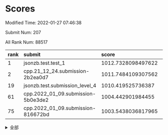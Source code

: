 # Scores

Modified Time: 2022-01-27 07:46:38

Submit Num: 207

All Rank Num: 88517

| rank |               submit               |       score        |       sigma        | pk_num |
| :--- | :--------------------------------- | :----------------- | :----------------- | :----- |
| 1    | jsonzb.test.test_1                 | 1012.7328098497622 | 0.7882155617331896 | 1711   |
| 2    | cpp.21_12_24.submission-2b2ea0d7   | 1011.7484109307562 | 0.8154331287206953 | 1706   |
| 19   | jsonzb.test.submission_level_4     | 1010.419525736387  | 0.7576195261109633 | 1711   |
| 61   | cpp.2022_01_09.submission-5b0e3de2 | 1004.442901984455  | 0.7102727987240599 | 1710   |
| 75   | cpp.2022_01_09.submission-816672bd | 1003.5438036817965 | 0.7121990358445536 | 1714   |


<details>
<summary>全部</summary>

| rank |                 submit                 |       score        |       sigma        | pk_num |
| :--- | :------------------------------------- | :----------------- | :----------------- | :----- |
| 1    | jsonzb.test.test_1                     | 1012.7328098497622 | 0.7882155617331896 | 1711   |
| 2    | cpp.21_12_24.submission-2b2ea0d7       | 1011.7484109307562 | 0.8154331287206953 | 1706   |
| 3    | gobigger.level_3.submission_level_3_43 | 1011.4564009100462 | 0.7905819568913582 | 1705   |
| 4    | gobigger.level_3.submission_level_3_29 | 1011.4483413597042 | 0.7545081638225603 | 1711   |
| 5    | gobigger.level_3.submission_level_3_42 | 1011.3079568017506 | 0.7843768748509992 | 1710   |
| 6    | gobigger.level_3.submission_level_3_44 | 1011.1662177816552 | 0.7853683302878706 | 1712   |
| 7    | gobigger.level_3.submission_level_3_31 | 1011.1040589107876 | 0.7432765726281131 | 1712   |
| 8    | gobigger.level_3.submission_level_3_27 | 1010.9983309611745 | 0.7567937814294983 | 1706   |
| 9    | gobigger.level_3.submission_level_3_6  | 1010.9832567018294 | 0.7707471536146793 | 1709   |
| 10   | gobigger.level_3.submission_level_3_49 | 1010.9800220458675 | 0.7764775995099354 | 1717   |
| 11   | gobigger.level_3.submission_level_3_2  | 1010.9531192580814 | 0.7565185415202484 | 1707   |
| 12   | gobigger.level_3.submission_level_3_48 | 1010.8871503858002 | 0.7711449061413083 | 1710   |
| 13   | gobigger.level_3.submission_level_3_30 | 1010.877997044384  | 0.7623857729123652 | 1707   |
| 14   | gobigger.level_3.submission_level_3_13 | 1010.8401223541209 | 0.8025259138661213 | 1709   |
| 15   | gobigger.level_3.submission_level_3_24 | 1010.7544806863203 | 0.771696686093932  | 1710   |
| 16   | gobigger.level_3.submission_level_3_9  | 1010.7344738740628 | 0.7646926148925721 | 1704   |
| 17   | gobigger.level_3.submission_level_3_40 | 1010.5699346908908 | 0.7610842743987931 | 1710   |
| 18   | gobigger.level_3.submission_level_3_46 | 1010.4523241262078 | 0.7500977630136733 | 1708   |
| 19   | jsonzb.test.submission_level_4         | 1010.419525736387  | 0.7576195261109633 | 1711   |
| 20   | gobigger.level_3.submission_level_3_32 | 1010.3695222221182 | 0.7603455719403712 | 1714   |
| 21   | gobigger.level_3.submission_level_3_26 | 1010.3129623980024 | 0.7599145851610102 | 1709   |
| 22   | gobigger.level_3.submission_level_3_20 | 1010.312890520231  | 0.7641904901213002 | 1711   |
| 23   | gobigger.level_3.submission_level_3_0  | 1010.2909007908786 | 0.7688602716272323 | 1710   |
| 24   | gobigger.level_3.submission_level_3_11 | 1010.2776280176197 | 0.7604953893798209 | 1708   |
| 25   | gobigger.level_3.submission_level_3_38 | 1010.1909937752907 | 0.7579623064504264 | 1705   |
| 26   | gobigger.level_3.submission_level_3_28 | 1010.1796484130326 | 0.7601823792089557 | 1714   |
| 27   | gobigger.level_3.submission_level_3_39 | 1010.1149542789058 | 0.7578170313525059 | 1713   |
| 28   | gobigger.level_3.submission_level_3_33 | 1010.1122401782778 | 0.7345499385249363 | 1715   |
| 29   | gobigger.level_3.submission_level_3_41 | 1010.1110174813647 | 0.7590970034912397 | 1706   |
| 30   | gobigger.level_3.submission_level_3_21 | 1010.044160169153  | 0.7496926519940819 | 1712   |
| 31   | gobigger.level_3.submission_level_3_16 | 1010.0238475537427 | 0.7616110876155968 | 1711   |
| 32   | gobigger.level_3.submission_level_3_10 | 1010.0197998807583 | 0.7455996746764251 | 1712   |
| 33   | gobigger.level_3.submission_level_3_12 | 1009.9465826084912 | 0.7679587969868222 | 1714   |
| 34   | gobigger.level_3.submission_level_3_5  | 1009.9371638710264 | 0.72948055489276   | 1708   |
| 35   | gobigger.level_3.submission_level_3_25 | 1009.8979348586881 | 0.767485904877023  | 1709   |
| 36   | gobigger.level_3.submission_level_3_35 | 1009.8575238379319 | 0.7417485947105991 | 1710   |
| 37   | gobigger.level_3.submission_level_3_34 | 1009.6343786072206 | 0.7341349106577922 | 1712   |
| 38   | gobigger.level_3.submission_level_3_3  | 1009.5385994113268 | 0.749144193493557  | 1710   |
| 39   | gobigger.level_3.submission_level_3_7  | 1009.5267411419511 | 0.7609442619182927 | 1714   |
| 40   | gobigger.level_3.submission_level_3_14 | 1009.4519101261279 | 0.7350110252216749 | 1711   |
| 41   | gobigger.level_3.submission_level_3_18 | 1009.445127394496  | 0.7270914570794249 | 1712   |
| 42   | gobigger.level_3.submission_level_3_36 | 1009.4418647900748 | 0.7413251544760583 | 1713   |
| 43   | gobigger.level_3.submission_level_3_22 | 1009.3992818392841 | 0.7704360192344363 | 1712   |
| 44   | gobigger.level_3.submission_level_3_1  | 1009.3446032726869 | 0.7315888514415925 | 1710   |
| 45   | gobigger.level_3.submission_level_3_47 | 1009.3320725697705 | 0.735431893889232  | 1713   |
| 46   | gobigger.level_3.submission_level_3_15 | 1009.3179879182638 | 0.7329404093338295 | 1709   |
| 47   | gobigger.level_3.submission_level_3_8  | 1009.2506629379845 | 0.7444196468062478 | 1710   |
| 48   | gobigger.level_3.submission_level_3_23 | 1009.2360135492057 | 0.7629104511476325 | 1714   |
| 49   | gobigger.level_3.submission_level_3_17 | 1009.0996293646882 | 0.7456496012262729 | 1709   |
| 50   | gobigger.level_3.submission_level_3_4  | 1009.0816832284663 | 0.7563127257336777 | 1711   |
| 51   | gobigger.level_3.submission_level_3_37 | 1008.6965033552774 | 0.7345490463628773 | 1708   |
| 52   | gobigger.level_3.submission_level_3_45 | 1008.3969785483185 | 0.7463157827408499 | 1706   |
| 53   | gobigger.level_3.submission_level_3_19 | 1007.6625722033563 | 0.739561934346219  | 1711   |
| 54   | gobigger.level_1.submission_level_1_47 | 1004.7581436212971 | 0.721585397247502  | 1709   |
| 55   | gobigger.level_1.submission_level_1_16 | 1004.6563942237378 | 0.7289854887098393 | 1711   |
| 56   | gobigger.level_1.submission_level_1_40 | 1004.6352498633653 | 0.7264854074108946 | 1715   |
| 57   | gobigger.level_1.submission_level_1_23 | 1004.6274037665241 | 0.7224768386760678 | 1710   |
| 58   | gobigger.level_1.submission_level_1_30 | 1004.605347276377  | 0.7216792508821624 | 1712   |
| 59   | gobigger.level_1.submission_level_1_20 | 1004.4764300082362 | 0.7377238363531606 | 1710   |
| 60   | gobigger.level_1.submission_level_1_7  | 1004.4658472768942 | 0.7200553484817155 | 1712   |
| 61   | cpp.2022_01_09.submission-5b0e3de2     | 1004.442901984455  | 0.7102727987240599 | 1710   |
| 62   | gobigger.level_1.submission_level_1_6  | 1004.3083447407217 | 0.7110021881958014 | 1707   |
| 63   | gobigger.level_1.submission_level_1_3  | 1004.3033085478344 | 0.7121277043147893 | 1713   |
| 64   | gobigger.level_1.submission_level_1_5  | 1004.1690784996669 | 0.7134596816214827 | 1708   |
| 65   | gobigger.level_1.submission_level_1_26 | 1004.0524572647018 | 0.7273784143016149 | 1708   |
| 66   | gobigger.level_1.submission_level_1_27 | 1004.0245086177985 | 0.7199640924691777 | 1707   |
| 67   | gobigger.level_1.submission_level_1_45 | 1003.9635494870892 | 0.7285134101774535 | 1713   |
| 68   | gobigger.level_1.submission_level_1_49 | 1003.9000792792747 | 0.7142348053713783 | 1711   |
| 69   | gobigger.level_1.submission_level_1_42 | 1003.8436941837632 | 0.7175678584429194 | 1708   |
| 70   | gobigger.level_1.submission_level_1_36 | 1003.7686159932975 | 0.7175422170332586 | 1711   |
| 71   | gobigger.level_1.submission_level_1_37 | 1003.7401658222526 | 0.711941560219158  | 1711   |
| 72   | gobigger.level_1.submission_level_1_22 | 1003.7283968957253 | 0.7205593208654574 | 1711   |
| 73   | gobigger.level_1.submission_level_1_35 | 1003.6620559041438 | 0.7206671344043137 | 1711   |
| 74   | gobigger.level_1.submission_level_1_44 | 1003.5736273498603 | 0.726971026300214  | 1712   |
| 75   | cpp.2022_01_09.submission-816672bd     | 1003.5438036817965 | 0.7121990358445536 | 1714   |
| 76   | gobigger.level_1.submission_level_1_10 | 1003.5035723118219 | 0.7355812340118965 | 1710   |
| 77   | gobigger.level_1.submission_level_1_1  | 1003.3671938708501 | 0.7133410271273346 | 1715   |
| 78   | gobigger.level_1.submission_level_1_25 | 1003.3527166042305 | 0.7205673986011835 | 1711   |
| 79   | gobigger.level_1.submission_level_1_21 | 1003.3170994093132 | 0.7255312872413517 | 1708   |
| 80   | gobigger.level_1.submission_level_1_39 | 1003.3014194554546 | 0.7140374402208255 | 1718   |
| 81   | gobigger.level_1.submission_level_1_17 | 1003.1876327982321 | 0.7144264281053653 | 1710   |
| 82   | gobigger.level_1.submission_level_1_14 | 1003.1775123417693 | 0.7093848303742072 | 1709   |
| 83   | gobigger.level_1.submission_level_1_28 | 1003.1167318949879 | 0.7219862776811471 | 1712   |
| 84   | gobigger.level_1.submission_level_1_33 | 1003.1045006582052 | 0.7265515503175415 | 1714   |
| 85   | gobigger.level_1.submission_level_1_38 | 1003.0993450110059 | 0.7131314593395798 | 1705   |
| 86   | gobigger.level_1.submission_level_1_19 | 1003.002477236217  | 0.7188720694076909 | 1710   |
| 87   | gobigger.level_1.submission_level_1_32 | 1002.9994118768794 | 0.7045899657964685 | 1712   |
| 88   | gobigger.level_1.submission_level_1_24 | 1002.9426554761264 | 0.7176567120240276 | 1712   |
| 89   | gobigger.level_1.submission_level_1_34 | 1002.8909153399846 | 0.7131575357924449 | 1710   |
| 90   | gobigger.level_1.submission_level_1_18 | 1002.8439407341098 | 0.7235091807687354 | 1710   |
| 91   | gobigger.level_1.submission_level_1_12 | 1002.8064340504528 | 0.7047666755906552 | 1714   |
| 92   | gobigger.level_1.submission_level_1_13 | 1002.7859054576406 | 0.7120321104775444 | 1711   |
| 93   | gobigger.level_1.submission_level_1_46 | 1002.7465728527201 | 0.714198426810195  | 1716   |
| 94   | gobigger.level_1.submission_level_1_9  | 1002.6932560605471 | 0.7124304063777189 | 1710   |
| 95   | gobigger.level_1.submission_level_1_8  | 1002.666013066885  | 0.7091639757387337 | 1707   |
| 96   | gobigger.level_1.submission_level_1_11 | 1002.6164355556618 | 0.7145232920838329 | 1714   |
| 97   | gobigger.level_1.submission_level_1_2  | 1002.3668837621276 | 0.7125207787225414 | 1712   |
| 98   | gobigger.level_1.submission_level_1_4  | 1002.3420150936697 | 0.7145337802027195 | 1712   |
| 99   | gobigger.level_1.submission_level_1_48 | 1002.325638834685  | 0.718155583305044  | 1709   |
| 100  | gobigger.level_1.submission_level_1_41 | 1002.3157523005461 | 0.7048621036300441 | 1710   |
| 101  | gobigger.level_1.submission_level_1_29 | 1002.2577186672976 | 0.7217049473273662 | 1709   |
| 102  | gobigger.level_1.submission_level_1_43 | 1002.1147022146214 | 0.712342841483877  | 1708   |
| 103  | gobigger.level_1.submission_level_1_0  | 1001.9874911716414 | 0.7085362364752092 | 1713   |
| 104  | gobigger.level_1.submission_level_1_15 | 1001.9088243964757 | 0.7161779544813118 | 1706   |
| 105  | gobigger.level_1.submission_level_1_31 | 1000.9448515166979 | 0.7105617809317277 | 1711   |
| 106  | gobigger.random.submission_random_37   | 997.4017749072027  | 0.7096478234619472 | 1709   |
| 107  | gobigger.random.submission_random_11   | 997.2302728249159  | 0.7163233978111279 | 1706   |
| 108  | gobigger.random.submission_random_23   | 997.030227138635   | 0.6944765621547833 | 1707   |
| 109  | gobigger.random.submission_random_33   | 996.9310658963085  | 0.7154086516838115 | 1710   |
| 110  | gobigger.random.submission_random_38   | 996.8069374993655  | 0.7082833094622261 | 1710   |
| 111  | gobigger.random.submission_random_21   | 996.7508308475076  | 0.7105619439202121 | 1709   |
| 112  | gobigger.random.submission_random_30   | 996.6980900715475  | 0.6980677958083553 | 1713   |
| 113  | gobigger.random.submission_random_19   | 996.6782404646012  | 0.711391650223009  | 1711   |
| 114  | gobigger.random.submission_random_39   | 996.6481550272587  | 0.7098835788979934 | 1707   |
| 115  | gobigger.random.submission_random_29   | 996.6445769456408  | 0.7140921065340767 | 1711   |
| 116  | gobigger.random.submission_random_14   | 996.6351505084039  | 0.7186651997877858 | 1708   |
| 117  | gobigger.random.submission_random_6    | 996.5597537320666  | 0.7105477706855122 | 1712   |
| 118  | gobigger.random.submission_random_28   | 996.5065741477409  | 0.7128634322857555 | 1707   |
| 119  | gobigger.random.submission_random_40   | 996.4884625480012  | 0.7124396613584117 | 1707   |
| 120  | gobigger.random.submission_random_5    | 996.3886347105041  | 0.7155828509107863 | 1712   |
| 121  | gobigger.random.submission_random_24   | 996.2553803964123  | 0.6982605768827376 | 1710   |
| 122  | gobigger.random.submission_random_46   | 996.254074619946   | 0.7089384700311893 | 1715   |
| 123  | gobigger.random.submission_random_41   | 996.1474832847164  | 0.7154061206060327 | 1713   |
| 124  | gobigger.random.submission_random_35   | 996.0990384948044  | 0.6990899067281008 | 1712   |
| 125  | gobigger.random.submission_random_3    | 996.05314456888    | 0.7068419276947395 | 1709   |
| 126  | gobigger.random.submission_random_48   | 996.0467870439074  | 0.7082177466382369 | 1708   |
| 127  | gobigger.random.submission_random_22   | 996.0399990547036  | 0.7116147872098713 | 1717   |
| 128  | gobigger.random.submission_random_2    | 996.0300623301886  | 0.7188038095772187 | 1712   |
| 129  | gobigger.random.submission_random_4    | 996.0216040661576  | 0.7133399136041754 | 1713   |
| 130  | gobigger.random.submission_random_9    | 996.0087962005441  | 0.7264291809537354 | 1708   |
| 131  | gobigger.random.submission_random_45   | 995.9672043128982  | 0.7179725526645061 | 1716   |
| 132  | gobigger.random.submission_random_12   | 995.9091418407938  | 0.709379222917624  | 1707   |
| 133  | gobigger.random.submission_random_8    | 995.8852104230558  | 0.7089076260466393 | 1710   |
| 134  | gobigger.random.submission_random_18   | 995.8698420080823  | 0.7094869969392854 | 1711   |
| 135  | gobigger.random.submission_random_43   | 995.8163765125371  | 0.7186114992974277 | 1709   |
| 136  | gobigger.random.submission_random_42   | 995.7966209596143  | 0.6995011676568643 | 1710   |
| 137  | gobigger.random.submission_random_49   | 995.7648293387872  | 0.7051911179253775 | 1707   |
| 138  | gobigger.random.submission_random_32   | 995.6721040665864  | 0.7167767266380964 | 1710   |
| 139  | gobigger.random.submission_random_10   | 995.598199118011   | 0.7066974411299326 | 1711   |
| 140  | gobigger.random.submission_random_36   | 995.5917059753912  | 0.7108810859062695 | 1707   |
| 141  | gobigger.random.submission_random_13   | 995.589421589149   | 0.7091140397532057 | 1717   |
| 142  | gobigger.random.submission_random_34   | 995.5354351018653  | 0.711007326279464  | 1711   |
| 143  | gobigger.random.submission_random_7    | 995.242401217065   | 0.7119853356983938 | 1704   |
| 144  | gobigger.random.submission_random_44   | 995.2371288161972  | 0.7147157251475271 | 1709   |
| 145  | gobigger.random.submission_random_47   | 995.0949042045803  | 0.731277692609751  | 1714   |
| 146  | gobigger.random.submission_random_31   | 995.0065212701184  | 0.7051142441156739 | 1711   |
| 147  | gobigger.random.submission_random_15   | 994.8825163785972  | 0.7348662265171164 | 1703   |
| 148  | gobigger.random.submission_random_20   | 994.8379595582085  | 0.7159509941049247 | 1706   |
| 149  | gobigger.random.submission_random_16   | 994.7724993775507  | 0.7170371683196011 | 1710   |
| 150  | gobigger.random.submission_random_17   | 994.713965217396   | 0.7137344283640483 | 1708   |
| 151  | gobigger.random.submission_random_25   | 994.6527916224301  | 0.7162334546375753 | 1710   |
| 152  | gobigger.random.submission_random_1    | 994.6461383128691  | 0.7141047832052726 | 1711   |
| 153  | gobigger.random.submission_random_26   | 994.504713522338   | 0.721879101216629  | 1711   |
| 154  | gobigger.random.submission_random_27   | 994.3207803476419  | 0.7124128183899534 | 1713   |
| 155  | gobigger.level_2.submission_level_2_1  | 994.2841348038569  | 0.7359889523282933 | 1711   |
| 156  | gobigger.random.submission_random_0    | 994.2342602646421  | 0.6996818025898167 | 1712   |
| 157  | gobigger.level_2.submission_level_2_17 | 994.0106582663564  | 0.7374808817607913 | 1713   |
| 158  | gobigger.level_2.submission_level_2_13 | 993.8592898909127  | 0.7502839320054219 | 1713   |
| 159  | gobigger.level_2.submission_level_2_39 | 993.8102687952811  | 0.7679074761360571 | 1713   |
| 160  | gobigger.level_2.submission_level_2_46 | 993.7067465931217  | 0.7264923708690176 | 1715   |
| 161  | gobigger.level_2.submission_level_2_49 | 993.6130690591178  | 0.72851143237667   | 1715   |
| 162  | gobigger.level_2.submission_level_2_25 | 993.3926067405897  | 0.7408431791777141 | 1708   |
| 163  | gobigger.level_2.submission_level_2_34 | 993.1898313210266  | 0.7666588663300778 | 1710   |
| 164  | gobigger.level_2.submission_level_2_31 | 992.8518779097599  | 0.755760518186809  | 1711   |
| 165  | gobigger.level_2.submission_level_2_32 | 992.6919689473272  | 0.7401826516016882 | 1712   |
| 166  | gobigger.level_2.submission_level_2_23 | 992.6516943115662  | 0.7376936913752673 | 1709   |
| 167  | gobigger.level_2.submission_level_2_29 | 992.6381881225851  | 0.7265650517356835 | 1716   |
| 168  | gobigger.level_2.submission_level_2_41 | 992.5011335340492  | 0.7326196558954926 | 1708   |
| 169  | gobigger.level_2.submission_level_2_26 | 992.38825616097    | 0.7326360127775029 | 1708   |
| 170  | gobigger.level_2.submission_level_2_2  | 992.3680060591761  | 0.7384304144956547 | 1710   |
| 171  | gobigger.level_2.submission_level_2_38 | 992.1835268919625  | 0.7488018521156353 | 1708   |
| 172  | gobigger.level_2.submission_level_2_18 | 992.1597688898331  | 0.7481467556833286 | 1706   |
| 173  | gobigger.level_2.submission_level_2_24 | 992.134834348025   | 0.7383504987471289 | 1706   |
| 174  | gobigger.level_2.submission_level_2_20 | 992.0850989593391  | 0.7667328691867035 | 1705   |
| 175  | gobigger.level_2.submission_level_2_10 | 992.0543485774358  | 0.7428733193162729 | 1714   |
| 176  | gobigger.level_2.submission_level_2_11 | 991.9626962116179  | 0.731162090021703  | 1713   |
| 177  | gobigger.level_2.submission_level_2_3  | 991.9308531981147  | 0.7321784872013591 | 1713   |
| 178  | gobigger.level_2.submission_level_2_8  | 991.9134391941765  | 0.7370488366029987 | 1711   |
| 179  | gobigger.level_2.submission_level_2_7  | 991.8952345619705  | 0.741912339646113  | 1719   |
| 180  | gobigger.level_2.submission_level_2_14 | 991.8704344277714  | 0.7419840808223902 | 1714   |
| 181  | gobigger.level_2.submission_level_2_35 | 991.854103204421   | 0.7536749860611398 | 1717   |
| 182  | gobigger.level_2.submission_level_2_5  | 991.7477714335887  | 0.7487897875637576 | 1705   |
| 183  | gobigger.level_2.submission_level_2_6  | 991.7357048085107  | 0.7435696272386144 | 1715   |
| 184  | gobigger.level_2.submission_level_2_0  | 991.52613214572    | 0.7712506016441814 | 1710   |
| 185  | gobigger.level_2.submission_level_2_42 | 991.4175547888018  | 0.7584310398192532 | 1710   |
| 186  | gobigger.level_2.submission_level_2_16 | 991.3690059040696  | 0.7522632253321597 | 1708   |
| 187  | gobigger.level_2.submission_level_2_4  | 991.3006626155429  | 0.756840248686069  | 1715   |
| 188  | gobigger.level_2.submission_level_2_48 | 991.2986665174341  | 0.742739013483063  | 1708   |
| 189  | gobigger.level_2.submission_level_2_21 | 991.2686409773352  | 0.7420203886664206 | 1708   |
| 190  | gobigger.level_2.submission_level_2_36 | 991.2570133161499  | 0.7518042526432084 | 1713   |
| 191  | gobigger.level_2.submission_level_2_9  | 991.232114885564   | 0.7352501918394974 | 1714   |
| 192  | gobigger.level_2.submission_level_2_27 | 991.1952824550305  | 0.7446884168000758 | 1714   |
| 193  | gobigger.level_2.submission_level_2_22 | 991.1821916619003  | 0.7503358830147682 | 1710   |
| 194  | gobigger.level_2.submission_level_2_37 | 991.1063709303572  | 0.7660520511825313 | 1706   |
| 195  | gobigger.level_2.submission_level_2_15 | 991.0757751698322  | 0.7726693055964842 | 1712   |
| 196  | gobigger.level_2.submission_level_2_33 | 991.0649452380375  | 0.770433350734255  | 1708   |
| 197  | gobigger.level_2.submission_level_2_47 | 991.0327182193294  | 0.7497736218160562 | 1711   |
| 198  | gobigger.level_2.submission_level_2_40 | 990.9707860890239  | 0.7698745249890776 | 1713   |
| 199  | gobigger.level_2.submission_level_2_45 | 990.8892613158916  | 0.7828619354399183 | 1715   |
| 200  | gobigger.level_2.submission_level_2_19 | 990.6672378596631  | 0.7635488854299785 | 1709   |
| 201  | gobigger.level_2.submission_level_2_30 | 990.6650612346413  | 0.7651247239181583 | 1708   |
| 202  | gobigger.level_2.submission_level_2_12 | 990.5379921936244  | 0.7571907376905133 | 1708   |
| 203  | gobigger.level_2.submission_level_2_44 | 990.4983660240947  | 0.7421372506791928 | 1707   |
| 204  | gobigger.level_2.submission_level_2_28 | 990.4213155448109  | 0.7736746710584165 | 1714   |
| 205  | gobigger.level_2.submission_level_2_43 | 990.0047755549077  | 0.7447739041170054 | 1713   |
| 206  | gobigger.none.submission_none_1        | 979.1798385748328  | 1.232353899973104  | 1705   |
| 207  | gobigger.none.submission_none_0        | 975.8852299812428  | 1.3112851599472894 | 1707   |

</details>